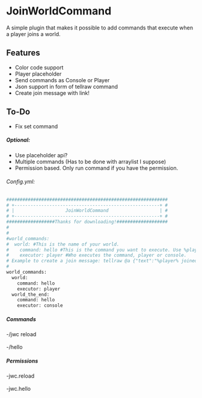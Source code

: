 # JoinWorldCommand

A simple plugin that makes it possible to add commands that execute when a player joins a world.

## Features
- Color code support
- Player placeholder
- Send commands as Console or Player
- Json support in form of tellraw command
- Create join message with link!



## To-Do

- Fix set command

##### *Optional:*
- Use placeholder api?
- Multiple commands (Has to be done with arraylist I suppose)
- Permission based. Only run command if you have the permission.

###### Config.yml:

```sh
############################################################
# +------------------------------------------------------+ #
# |                   JoinWorldCommand                   | #
# +------------------------------------------------------+ #
##################Thanks for downloading!###################
#
#
#world_commands:
#  world: #This is the name of your world.
#    command: hello #This is the command you want to execute. Use %player% for the name of the player that joins the world.
#    executor: player #Who executes the command, player or console.
# Example to create a join message: tellraw @a {"text":"%player% joined the world!", "color":"gold"}
#
world_commands:
  world:
    command: hello
    executor: player
  world_the_end:
    command: hello
    executor: console
```

##### Commands

-/jwc reload </br>  
-/hello

##### Permissions

-jwc.reload </br>  
-jwc.hello
